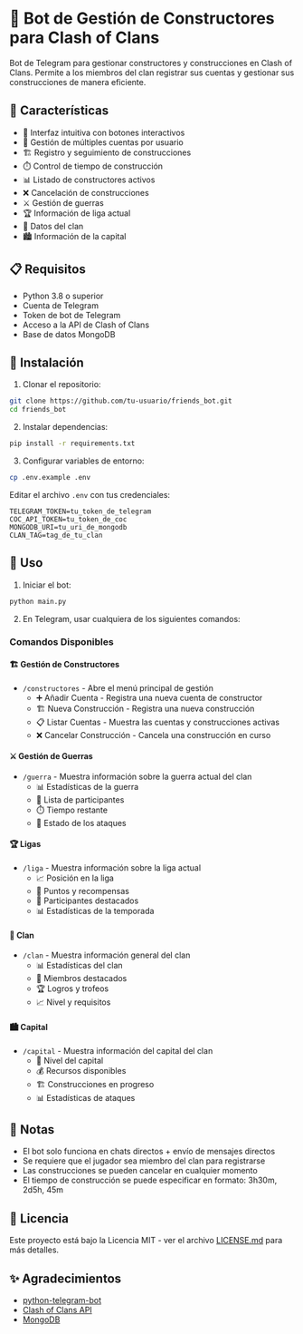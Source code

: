 # 🤖 Bot de Gestión de Constructores para Clash of Clans

Bot de Telegram para gestionar constructores y construcciones en Clash of Clans. Permite a los miembros del clan registrar sus cuentas y gestionar sus construcciones de manera eficiente.

## 🚀 Características

- 📱 Interfaz intuitiva con botones interactivos
- 👥 Gestión de múltiples cuentas por usuario
- 🏗️ Registro y seguimiento de construcciones
- ⏱️ Control de tiempo de construcción
- 📊 Listado de constructores activos
- ❌ Cancelación de construcciones
- ⚔️ Gestión de guerras
- 🏆 Información de liga actual
- 🏰 Datos del clan
- 🏙️ Información de la capital

## 📋 Requisitos

- Python 3.8 o superior
- Cuenta de Telegram
- Token de bot de Telegram
- Acceso a la API de Clash of Clans
- Base de datos MongoDB

## 🔧 Instalación

1. Clonar el repositorio:
```bash
git clone https://github.com/tu-usuario/friends_bot.git
cd friends_bot
```

2. Instalar dependencias:
```bash
pip install -r requirements.txt
```

3. Configurar variables de entorno:
```bash
cp .env.example .env
```
Editar el archivo `.env` con tus credenciales:
```
TELEGRAM_TOKEN=tu_token_de_telegram
COC_API_TOKEN=tu_token_de_coc
MONGODB_URI=tu_uri_de_mongodb
CLAN_TAG=tag_de_tu_clan
```

## 🚀 Uso

1. Iniciar el bot:
```bash
python main.py
```

2. En Telegram, usar cualquiera de los siguientes comandos:

### Comandos Disponibles

#### 🏗️ Gestión de Constructores
- `/constructores` - Abre el menú principal de gestión
  - ➕ Añadir Cuenta - Registra una nueva cuenta de constructor
  - 🏗️ Nueva Construcción - Registra una nueva construcción
  - 📋 Listar Cuentas - Muestra las cuentas y construcciones activas
  - ❌ Cancelar Construcción - Cancela una construcción en curso

#### ⚔️ Gestión de Guerras
- `/guerra` - Muestra información sobre la guerra actual del clan
  - 📊 Estadísticas de la guerra
  - 👥 Lista de participantes
  - ⏱️ Tiempo restante
  - 🎯 Estado de los ataques

#### 🏆 Ligas
- `/liga` - Muestra información sobre la liga actual
  - 📈 Posición en la liga
  - 🏅 Puntos y recompensas
  - 👥 Participantes destacados
  - 📊 Estadísticas de la temporada

#### 🏰 Clan
- `/clan` - Muestra información general del clan
  - 📊 Estadísticas del clan
  - 👥 Miembros destacados
  - 🏆 Logros y trofeos
  - 📈 Nivel y requisitos

#### 🏙️ Capital
- `/capital` - Muestra información del capital del clan
  - 🏰 Nivel del capital
  - 💰 Recursos disponibles
  - 🏗️ Construcciones en progreso
  - 📊 Estadísticas de ataques

## 📝 Notas

- El bot solo funciona en chats directos + envío de mensajes directos
- Se requiere que el jugador sea miembro del clan para registrarse
- Las construcciones se pueden cancelar en cualquier momento
- El tiempo de construcción se puede especificar en formato: 3h30m, 2d5h, 45m

## 📄 Licencia

Este proyecto está bajo la Licencia MIT - ver el archivo [LICENSE.md](LICENSE.md) para más detalles.

## ✨ Agradecimientos

- [python-telegram-bot](https://github.com/python-telegram-bot/python-telegram-bot)
- [Clash of Clans API](https://developer.clashofclans.com/)
- [MongoDB](https://www.mongodb.com/) 